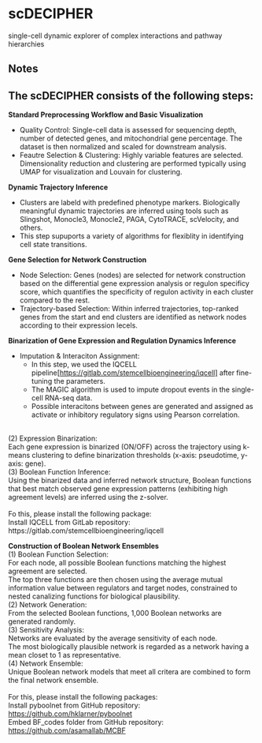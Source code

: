 # scDECIPHER
single-cell dynamic explorer of complex interactions and pathway hierarchies


## Notes
## The scDECIPHER consists of the following steps: 

**Standard Preprocessing Workflow and Basic Visualization**
<br />
+ Quality Control: Single-cell data is assessed for sequencing depth, number of detected genes, and mitochondrial gene percentage. The dataset is then normalized and scaled for downstream analysis.
+ Feautre Selection & Clustering: Highly variable features are selected. Dimensionality reduction and clustering are performed typically using UMAP for visualization and Louvain for clustering.



**Dynamic Trajectory Inference**
<br />
+ Clusters are labeld with predefined phenotype markers. Biologically meaningful dynamic trajectories are inferred using tools such as Slingshot, Monocle3, Monocle2, PAGA, CytoTRACE, scVelocity, and others.
+ This step supuports a variety of algorithms for flexiblity in identifying cell state transitions.



**Gene Selection for Network Construction**
<br />
+ Node Selection: Genes (nodes) are selected for network construction based on the differential gene expression analysis or regulon specificy score, which quantifies the specificity of regulon activity in each cluster compared to the rest.
+ Trajectory-based Selection: Within inferred trajectories, top-ranked genes from the start and end clusters are identified as network nodes according to their expression lecels.



**Binarization of Gene Expression and Regulation Dynamics Inference**
<br />
+ Imputation & Interaciton Assignment:
  + In this step, we used the IQCELL pipeline[https://gitlab.com/stemcellbioengineering/iqcell] after fine-tuning the parameters.
  + The MAGIC algorithm is used to impute dropout events in the single-cell RNA-seq data.
  + Possible interacitons between genes are generated and assigned as activate or inhibitory regulatory signs using Pearson correlation.
<br />
(2) Expression Binarization:
<br />
Each gene expression is binarized (ON/OFF) across the trajectory using k-means clustering to define binarization thresholds (x-axis: pseudotime, y-axis: gene).
<br />
(3) Boolean Function Inference:
<br />
Using the binarized data and inferred network structure, Boolean functions that best match observed gene expression patterns (exhibiting high agreement levels) are inferred using the z-solver.
<br />
<br />
Fo this, please install the following package:
<br />
Install IQCELL from GitLab repository: https://gitlab.com/stemcellbioengineering/iqcell



**Construction of Boolean Network Ensembles**
<br />
(1) Boolean Function Selection:
<br />
For each node, all possible Boolean functions matching the highest agreement are selected.
<br />
The top three functions are then chosen using the average mutual information value between regulators and target nodes, constrained to nested canalizing functions for biological plausibility.
<br />
(2) Network Generation:
<br />
From the selected Boolean functions, 1,000 Boolean networks are generated randomly.
<br />
(3) Sensitivity Analysis:
<br />
Networks are evaluated by the average sensitivity of each node.
<br />
The most biologically plausible network is regarded as a network having a mean closet to 1 as representative.
<br />
(4) Network Ensemble:
<br />
Unique Boolean network models that meet all critera are combined to form the final network ensemble.
<br />
<br />
For this, please install the following packages:
<br />
Install pyboolnet from GitHub repository: https://github.com/hklarner/pyboolnet
<br />
Embed BF_codes folder from GitHub repository: https://github.com/asamallab/MCBF
